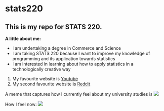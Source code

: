 # stats220

## This is my repo for STATS 220.

**A little about me:** 

- I am undertaking a degree in Commerce and Science
- I am taking STATS 220 because I want to improve my knowledge of programming and its application towards statistics
- I am interested in learning about how to apply statistics in a technologically creative way

1. My favourite website is [Youtube](https://www.youtube.com/)
2. My second favourite website is [Reddit](https://www.reddit.com/)

A meme that captures how I currently feel about my university studies is ![](https://c.tenor.com/8druEACXtX8AAAAd/tenor.gif)

How I feel now:
![](https://media.tenor.com/HnJ-a1i_Bp8AAAAM/patrick-bateman-sigma.gif)

